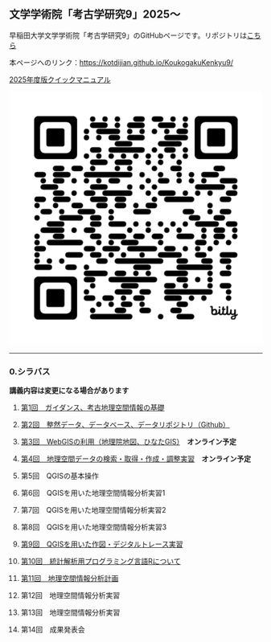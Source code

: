 ## 文学学術院「考古学研究9」2025〜
早稲田大学文学学術院「考古学研究9」のGitHubページです。リポジトリは[こちら](https://github.com/kotdijian/KoukogakuKenkyu9)

本ページへのリンク：https://kotdijian.github.io/KoukogakuKenkyu9/

[2025年度版クイックマニュアル](https://github.com/kotdijian/KoukogakuKenkyu9/blob/main/QGISmanual2005-00.md)

[![QRコード](https://raw.githubusercontent.com/kotdijian/KoukogakuKenkyu9/master/QR.png)](https://raw.githubusercontent.com/kotdijian/KoukogakuKenkyu9/master/QR.png)


***
### 0.シラバス    
**講義内容は変更になる場合があります**
1. [第1回　ガイダンス、考古地理空間情報の基礎](https://kotdijian.github.io/KoukogakuKenkyu9/01/)
   
2. [第2回　整然データ、データベース、データリポジトリ（Github）](https://kotdijian.github.io/KoukogakuKenkyu9/02/)
   
3. [第3回　WebGISの利用（地理院地図、ひなたGIS）](https://kotdijian.github.io/KoukogakuKenkyu9/03/)　**オンライン予定**

4. [第4回　地理空間データの検索・取得・作成・調整実習](https://kotdijian.github.io/KoukogakuKenkyu9/04/)　**オンライン予定**

5. 第5回　QGISの基本操作

6. 第6回　QGISを用いた地理空間情報分析実習1

7. 第7回　QGISを用いた地理空間情報分析実習2

8. 第8回　QGISを用いた地理空間情報分析実習3

9. [第9回　QGISを用いた作図・デジタルトレース実習](https://github.com/kotdijian/KoukogakuKenkyu9/tree/a635d5b706a3b3f6d5e6a58843fd8dbeb85ccede/09)

10. [第10回　統計解析用プログラミング言語Rについて](https://github.com/kotdijian/KoukogakuKenkyu9/tree/main/10)

11. [第11回　地理空間情報分析計画](https://github.com/kotdijian/KoukogakuKenkyu9/tree/main/11)

12. 第12回　地理空間情報分析実習

13. 第13回　地理空間情報分析実習

14. 第14回　成果発表会


